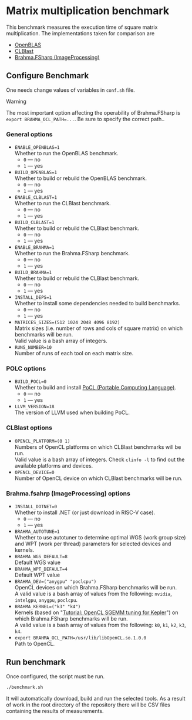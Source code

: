 # Matrix multiplication benchmark

This benchmark measures the execution time of square matrix multiplication. The implementations taken for comparison are

* [OpenBLAS](https://github.com/OpenMathLib/OpenBLAS)
* [CLBlast](https://github.com/CNugteren/CLBlast)
* [Brahma.FSharp (ImageProcessing)](https://github.com/gsvgit/ImageProcessing/tree/matrix_multiplication)

## Configure Benchmark

One needs change values of variables in `conf.sh` file.

> [!WARNING]
> The most important option affecting the operability of Brahma.FSharp is `export BRAHMA_OCL_PATH=...`.
> Be sure to specify the correct path..

### General options

* `ENABLE_OPENBLAS=1` \
    Whether to run the OpenBLAS benchmark.
    * `0` — no
    * `1` — yes
* `BUILD_OPENBLAS=1` \
    Whether to build or rebuild the OpenBLAS benchmark.
    * `0` — no
    * `1` — yes
* `ENABLE_CLBLAST=1` \
    Whether to run the CLBlast benchmark.
    * `0` — no
    * `1` — yes
* `BUILD_CLBLAST=1` \
    Whether to build or rebuild the CLBlast benchmark.
    * `0` — no
    * `1` — yes
* `ENABLE_BRAHMA=1` \
    Whether to run the Brahma.FSharp benchmark.
    * `0` — no
    * `1` — yes
* `BUILD_BRAHMA=1` \
    Whether to build or rebuild the CLBlast benchmark.
    * `0` — no
    * `1` — yes
* `INSTALL_DEPS=1` \
    Whether to install some dependencies needed to build benchmarks.
    * `0` — no
    * `1` — yes
* `MATRICES_SIZES=(512 1024 2048 4096 8192)` \
    Matrix sizes (i.e. number of rows and cols of square matrix) on which benchmarks will be run. \
    Valid value is a bash array of integers.
* `RUNS_NUMBER=10` \
    Number of runs of each tool on each matrix size.

### POLC options

* `BUILD_POCL=0` \
    Whether to build and install [PoCL (Portable Computing Language)](https://portablecl.org/).
    * `0` — no
    * `1` — yes
* `LLVM_VERSION=18` \
    The version of LLVM used when building PoCL.

### CLBlast options

* `OPENCL_PLATFORM=(0 1)` \
    Numbers of OpenCL platforms on which CLBlast benchmarks will be run. \
    Valid value is a bash array of integers. Check `clinfo -l`
to find out the available platforms and devices.
* `OPENCL_DEVICE=0` \
    Number of OpenCL device on which CLBlast benchmarks will be run.

### Brahma.fsahrp (ImageProcessing) options

* `INSTALL_DOTNET=0` \
    Whether to install .NET (or just download in RISC-V case).
    * `0` — no
    * `1` — yes
* `BRAHMA_AUTOTUNE=1` \
    Whether to use autotuner to determine optimal WGS (work group size)
and WPT (work per thread) parameters for selected devices and kernels.
* `BRAHMA_WGS_DEFAULT=8` \
    Default WGS value
* `BRAHMA_WPT_DEFAULT=4` \
    Default WPT value
* `BRAHMA_DEV=("anygpu" "poclcpu")` \
    OpenCL devices on which Brahma.FSharp benchmarks will be run. \
    A valid value is a bash array of values from the following: `nvidia`, `intelgpu`, `anygpu`, `poclcpu`.
* `BRAHMA_KERNEL=("k3" "k4")` \
    Kernels (based on "[Tutorial: OpenCL SGEMM tuning for Kepler](https://cnugteren.github.io/tutorial/pages/page1.html)") on which Brahma.FSharp benchmarks will be run. \
    A valid value is a bash array of values from the following: `k0`, `k1`, `k2`, `k3`, `k4`.
* `export BRAHMA_OCL_PATH=/usr/lib/libOpenCL.so.1.0.0` \
    Path to OpenCL.

## Run benchmark

Once configured, the script must be run.

```bash
./benchmark.sh
```

 It will automatically download, build and run the selected tools. As a result of work in the root directory of the repository there will be CSV files containing the results of measurements.
